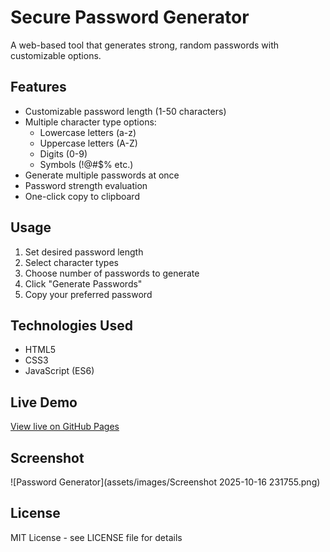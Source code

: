 # Secure Password Generator

A web-based tool that generates strong, random passwords with customizable options.

## Features
- Customizable password length (1-50 characters)
- Multiple character type options:
  - Lowercase letters (a-z)
  - Uppercase letters (A-Z)
  - Digits (0-9)
  - Symbols (!@#$% etc.)
- Generate multiple passwords at once
- Password strength evaluation
- One-click copy to clipboard

## Usage
1. Set desired password length
2. Select character types
3. Choose number of passwords to generate
4. Click "Generate Passwords"
5. Copy your preferred password

## Technologies Used
- HTML5
- CSS3
- JavaScript (ES6)

## Live Demo
[View live on GitHub Pages](https://your-username.github.io/password-generator/)

## Screenshot
![Password Generator](assets/images/Screenshot 2025-10-16 231755.png)

## License
MIT License - see LICENSE file for details
